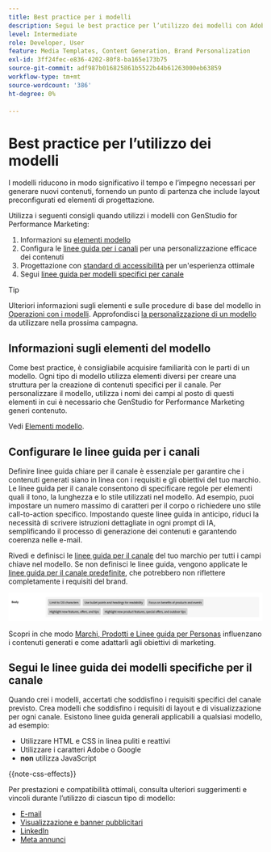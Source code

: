 ```yaml
---
title: Best practice per i modelli
description: Segui le best practice per l’utilizzo dei modelli con Adobe GenStudio for Performance Marketing.
level: Intermediate
role: Developer, User
feature: Media Templates, Content Generation, Brand Personalization
exl-id: 3ff24fec-e836-4202-80f8-ba165e173b75
source-git-commit: adf987b016825861b5522b44b61263000eb63859
workflow-type: tm+mt
source-wordcount: '386'
ht-degree: 0%

---
```


# Best practice per l’utilizzo dei modelli

I modelli riducono in modo significativo il tempo e l’impegno necessari per generare nuovi contenuti, fornendo un punto di partenza che include layout preconfigurati ed elementi di progettazione.

Utilizza i seguenti consigli quando utilizzi i modelli con GenStudio for Performance Marketing:

1. Informazioni su [elementi modello](#know-about-template-elements)
1. Configura le [linee guida per i canali](#configure-channel-guidelines) per una personalizzazione efficace dei contenuti
1. Progettazione con [standard di accessibilità](accessibility-for-templates.md) per un&#39;esperienza ottimale
1. Segui [linee guida per modelli specifici per canale](#follow-channel-specific-template-guidelines)

>[!TIP]
>
>Ulteriori informazioni sugli elementi e sulle procedure di base del modello in [Operazioni con i modelli](use-templates.md). Approfondisci [la personalizzazione di un modello](customize-template.md) da utilizzare nella prossima campagna.

## Informazioni sugli elementi del modello

Come best practice, è consigliabile acquisire familiarità con le parti di un modello. Ogni tipo di modello utilizza elementi diversi per creare una struttura per la creazione di contenuti specifici per il canale. Per personalizzare il modello, utilizza i nomi dei campi al posto di questi elementi in cui è necessario che GenStudio for Performance Marketing generi contenuto.

Vedi [Elementi modello](use-templates.md#template-elements).

## Configurare le linee guida per i canali

Definire linee guida chiare per il canale è essenziale per garantire che i contenuti generati siano in linea con i requisiti e gli obiettivi del tuo marchio. Le linee guida per il canale consentono di specificare regole per elementi quali il tono, la lunghezza e lo stile utilizzati nel modello. Ad esempio, puoi impostare un numero massimo di caratteri per il corpo o richiedere uno stile call-to-action specifico. Impostando queste linee guida in anticipo, riduci la necessità di scrivere istruzioni dettagliate in ogni prompt di IA, semplificando il processo di generazione dei contenuti e garantendo coerenza nelle e-mail.

Rivedi e definisci le [linee guida per il canale](/help/user-guide/guidelines/brands.md#channel-guidelines) del tuo marchio per tutti i campi chiave nel modello. Se non definisci le linee guida, vengono applicate le [linee guida per il canale predefinite](/help/user-guide/guidelines/brands.md#default-channel-guidelines), che potrebbero non riflettere completamente i requisiti del brand.

![Specifiche del corpo](/help/assets/channel-email-body.png)

Scopri in che modo [Marchi, Prodotti e Linee guida per Personas](/help/user-guide/guidelines/overview.md) influenzano i contenuti generati e come adattarli agli obiettivi di marketing.

## Segui le linee guida dei modelli specifiche per il canale

Quando crei i modelli, accertati che soddisfino i requisiti specifici del canale previsto. Crea modelli che soddisfino i requisiti di layout e di visualizzazione per ogni canale. Esistono linee guida generali applicabili a qualsiasi modello, ad esempio:

- Utilizzare HTML e CSS in linea puliti e reattivi
- Utilizzare i caratteri Adobe o Google
- **non** utilizza JavaScript

{{note-css-effects}}

Per prestazioni e compatibilità ottimali, consulta ulteriori suggerimenti e vincoli durante l’utilizzo di ciascun tipo di modello:

- [E-mail](/help/user-guide/templates/email-template.md)
- [Visualizzazione e banner pubblicitari](/help/user-guide/templates/display-template.md)
- [LinkedIn](/help/user-guide/templates/linkedin-template.md)
- [Meta annunci](/help/user-guide/templates/meta-template.md)
